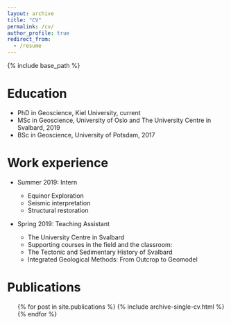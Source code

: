 ```yaml
---
layout: archive
title: "CV"
permalink: /cv/
author_profile: true
redirect_from:
  - /resume
---
```


{% include base_path %}

Education
======
* PhD in Geoscience, Kiel University, current
* MSc in Geoscience, University of Oslo and The University Centre in Svalbard, 2019
* BSc in Geoscience, University of Potsdam, 2017

Work experience
======
* Summer 2019: Intern
  * Equinor Exploration
  * Seismic interpretation
  * Structural restoration

* Spring 2019: Teaching Assistant
  * The University Centre in Svalbard
  * Supporting courses in the field and the classroom:
   - The Tectonic and Sedimentary History of Svalbard
   - Integrated Geological Methods: From Outcrop to Geomodel  

Publications
======
  <ul>{% for post in site.publications %}
    {% include archive-single-cv.html %}
  {% endfor %}</ul>
